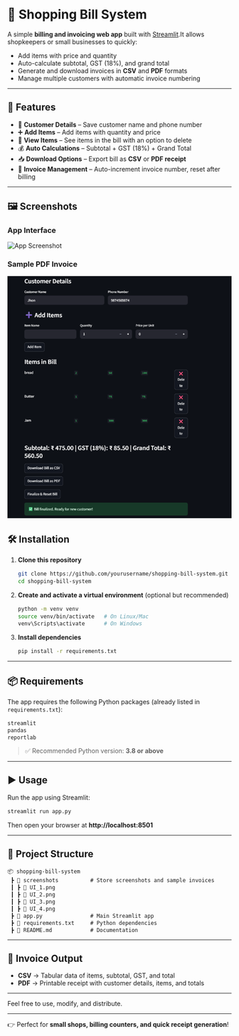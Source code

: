 # 🧾 Shopping Bill System

A simple **billing and invoicing web app** built with [Streamlit](https://streamlit.io/).It allows shopkeepers or small businesses to quickly:

- Add items with price and quantity
- Auto-calculate subtotal, GST (18%), and grand total
- Generate and download invoices in **CSV** and **PDF** formats
- Manage multiple customers with automatic invoice numbering

---

## 🚀 Features

- 👤 **Customer Details** – Save customer name and phone number
- ➕ **Add Items** – Add items with quantity and price
- 🛒 **View Items** – See items in the bill with an option to delete
- 💰 **Auto Calculations** – Subtotal + GST (18%) + Grand Total
- 📥 **Download Options** – Export bill as **CSV** or **PDF receipt**
- 🔁 **Invoice Management** – Auto-increment invoice number, reset after billing

---
## 🖼️ Screenshots

### App Interface

![App Screenshot]([screenshots/app_ui.png](https://github.com/HansikaGH/shopping-bill-system/blob/main/screenshots/UI_1.png))

### Sample PDF Invoice

![PDF Invoice](screenshots/UI_2.png)
## 🛠️ Installation

1. **Clone this repository**

   ```bash
   git clone https://github.com/yourusername/shopping-bill-system.git
   cd shopping-bill-system
   ```
2. **Create and activate a virtual environment** (optional but recommended)

   ```bash
   python -m venv venv
   source venv/bin/activate   # On Linux/Mac
   venv\Scripts\activate      # On Windows
   ```
3. **Install dependencies**

   ```bash
   pip install -r requirements.txt
   ```

---

## 📦 Requirements

The app requires the following Python packages (already listed in `requirements.txt`):

```
streamlit
pandas
reportlab
```

> ✅ Recommended Python version: **3.8 or above**

---

## ▶️ Usage

Run the app using Streamlit:

```bash
streamlit run app.py
```

Then open your browser at **http://localhost:8501**

---

## 📂 Project Structure

```
📦 shopping-bill-system
 ┣ 📂 screenshots          # Store screenshots and sample invoices
 ┃ ┣ 📜 UI_1.png
 ┃ ┣ 📜 UI_2.png
 ┃ ┣ 📜 UI_3.png
 ┃ ┣ 📜 UI_4.png
 ┣ 📜 app.py               # Main Streamlit app
 ┣ 📜 requirements.txt     # Python dependencies
 ┣ 📜 README.md            # Documentation
```

---

## 🧾 Invoice Output

- **CSV** → Tabular data of items, subtotal, GST, and total
- **PDF** → Printable receipt with customer details, items, and totals

---


Feel free to use, modify, and distribute.

---

👉 Perfect for **small shops, billing counters, and quick receipt generation**!
